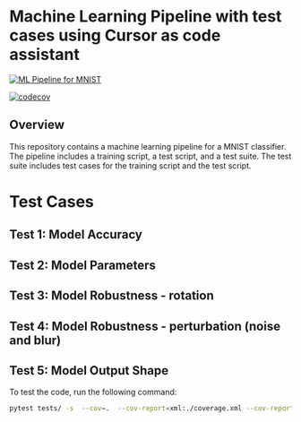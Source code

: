 # Machine Learning Pipeline with test cases using Cursor as code assistant

[![ML Pipeline for MNIST](https://github.com/aiplaybookin/chat-n-code/actions/workflows/ml-pipeline.yml/badge.svg)](https://github.com/aiplaybookin/chat-n-code/actions/workflows/ml-pipeline.yml)

[![codecov](https://codecov.io/github/aiplaybookin/chat-n-code/graph/badge.svg?token=07QBEJBV4Y)](https://codecov.io/github/aiplaybookin/chat-n-code)

## Overview

This repository contains a machine learning pipeline for a MNIST classifier. The pipeline includes a training script, a test script, and a test suite. The test suite includes test cases for the training script and the test script.

# Test Cases

## Test 1: Model Accuracy

## Test 2: Model Parameters

## Test 3: Model Robustness - rotation

## Test 4: Model Robustness - perturbation (noise and blur)

## Test 5: Model Output Shape

To test the code, run the following command:

```bash
pytest tests/ -s  --cov=.  --cov-report=xml:./coverage.xml --cov-report=term
```
